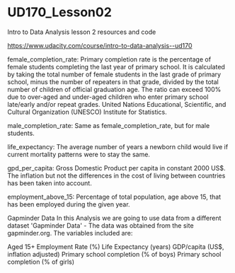 # UD170_Lesson02
Intro to Data Analysis lesson 2 resources and code

https://www.udacity.com/course/intro-to-data-analysis--ud170

female_completion_rate:
    Primary completion rate is the percentage of female students completing the
    last year of primary school. It is calculated by taking the total number of
    female students in the last grade of primary school, minus the number of
    repeaters in that grade, divided by the total number of children of
    official graduation age. The ratio can exceed 100% due to over-aged and
    under-aged children who enter primary school late/early and/or repeat
    grades. United Nations Educational, Scientific, and Cultural Organization
    (UNESCO) Institute for Statistics.

male_completion_rate:
    Same as female_completion_rate, but for male students.

life_expectancy:
    The average number of years a newborn child would live if current mortality
    patterns were to stay the same.

gpd_per_capita:
    Gross Domestic Product per capita in constant 2000 US$. The inflation but
    not the differences in the cost of living between countries has been taken
    into account.

employment_above_15:
    Percentage of total population, age above 15, that has been employed during
    the given year.
    
Gapminder Data
In this Analysis we are going to use data from a different dataset 'Gapminder Data' -
The data was obtained from the site gapminder.org. The variables included are:

Aged 15+ Employment Rate (%)
Life Expectancy (years)
GDP/capita (US$, inflation adjusted)
Primary school completion (% of boys)
Primary school completion (% of girls)
